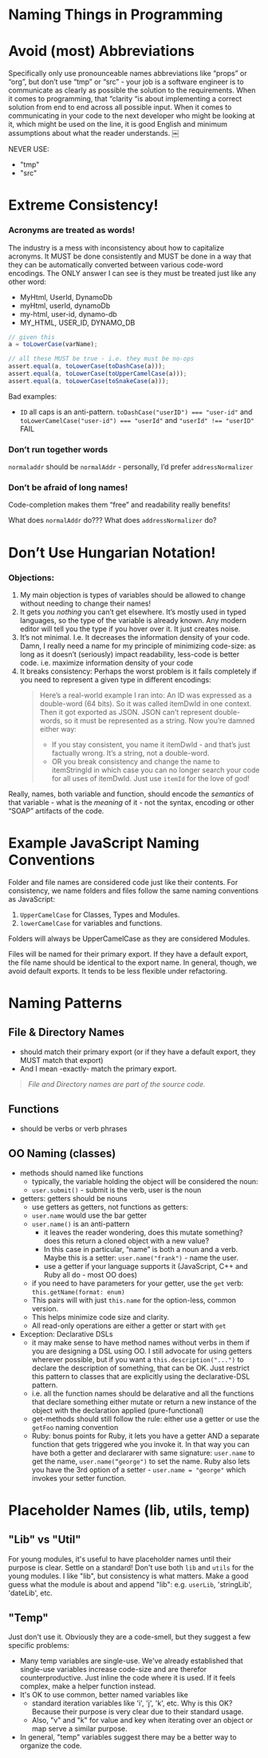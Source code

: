 # Naming Things in Programming

# Avoid (most) Abbreviations

Specifically only use pronounceable names abbreviations like “props” or “org”, but don’t use “tmp” or “src” - your job is a software engineer is to communicate as clearly as possible the solution to the requirements. When it comes to programming, that “clarity “is about implementing a correct solution from end to end across all possible input. When it comes to communicating in your code to the next developer who might be looking at it, which might be used on the line, it is good English and minimum assumptions about what the reader understands. ￼

NEVER USE:

- "tmp"
- "src"

# Extreme Consistency!

### Acronyms are treated as words!

The industry is a mess with inconsistency about how to capitalize acronyms. It MUST be done consistently and MUST be done in a way that they can be automatically converted between various code-word encodings. The ONLY answer I can see is they must be treated just like any other word:

- MyHtml, UserId, DynamoDb
- myHtml, userId, dynamoDb
- my-html, user-id, dynamo-db
- MY_HTML, USER_ID, DYNAMO_DB

```javascript
// given this
a = toLowerCase(varName);

// all these MUST be true - i.e. they must be no-ops
assert.equal(a, toLowerCase(toDashCase(a)));
assert.equal(a, toLowerCase(toUpperCamelCase(a)));
assert.equal(a, toLowerCase(toSnakeCase(a)));
```

Bad examples:

- `ID` all caps is an anti-pattern. `toDashCase("userID") === "user-id"` and `toLowerCamelCase("user-id") === "userId"` and `"userId" !== "userID"` FAIL

### Don’t run together words

`normaladdr` should be `normalAddr` - personally, I’d prefer `addressNormalizer`

### Don’t be afraid of long names!

Code-completion makes them “free” and readability really benefits!

What does `normalAddr` do??? What does `addressNormalizer` do?

# Don’t Use Hungarian Notation!

### Objections:

1. My main objection is types of variables should be allowed to change without needing to change their names!
2. It gets you _nothing_ you can’t get elsewhere. It’s mostly used in typed languages, so the type of the variable is already known. Any modern editor will tell you the type if you hover over it. It just creates noise.
3. It’s not minimal. I.e. It decreases the information density of your code. Damn, I really need a name for my principle of minimizing code-size: as long as it doesn’t (seriously) impact readability, less-code is better code. i.e. maximize information density of your code
4. It breaks consistency: Perhaps the worst problem is it fails completely if you need to represent a given type in different encodings:
   > Here’s a real-world example I ran into: An ID was expressed as a double-word (64 bits). So it was called itemDwId in one context. Then it got exported as JSON. JSON can’t represent double-words, so it must be represented as a string. Now you’re damned either way:
   >
   > - If you stay consistent, you name it itemDwId - and that’s just factually wrong. It’s a string, not a double-word.
   > - OR you break consistency and change the name to itemStringId in which case you can no longer search your code for all uses of itemDwId.
   >   Just use `itemId` for the love of god!

Really, names, both variable and function, should encode the _semantics_ of that variable - what is the _meaning_ of it - not the syntax, encoding or other “SOAP” artifacts of the code.

# Example JavaScript Naming Conventions

Folder and file names are considered code just like their contents. For consistency, we name folders and files follow the same naming conventions as JavaScript:

1. `UpperCamelCase` for Classes, Types and Modules.
2. `lowerCamelCase` for variables and functions.

Folders will always be UpperCamelCase as they are considered Modules.

Files will be named for their primary export. If they have a default export, the file name should be identical to the export name. In general, though, we avoid default exports. It tends to be less flexible under refactoring.

# Naming Patterns

## File & Directory Names

- should match their primary export (or if they have a default export, they MUST match that export)
- And I mean -exactly- match the primary export.

> _File and Directory names are part of the source code._

## Functions

- should be verbs or verb phrases

## OO Naming (classes)

- methods should named like functions
  - typically, the variable holding the object will be considered the noun:
  - `user.submit()` - submit is the verb, user is the noun
- getters: getters should be nouns
  - use getters as getters, not functions as getters:
  - `user.name` would use the bar getter
  - `user.name()` is an anti-pattern
    - it leaves the reader wondering, does this mutate something? does this return a cloned object with a new value?
    - In this case in particular, “name” is both a noun and a verb. Maybe this is a setter: `user.name("frank")` - name the user.
    - use a getter if your language supports it (JavaScript, C++ and Ruby all do - most OO does)
  - if you need to have parameters for your getter, use the `get` verb: `this.getName(format: enum)`
  - This pairs will with just `this.name` for the option-less, common version.
  - This helps minimize code size and clarity.
  - All read-only operations are either a getter or start with `get`
- Exception: Declarative DSLs
  - it may make sense to have method names without verbs in them if you are designing a DSL using OO. I still advocate for using getters wherever possible, but if you want a `this.description("...")` to declare the description of something, that can be OK. Just restrict this pattern to classes that are explicitly using the declarative-DSL pattern.
  - i.e. all the function names should be delarative and all the functions that declare something either mutate or return a new instance of the object with the declaration applied (pure-functional)
  - get-methods should still follow the rule: either use a getter or use the `getFoo` naming convention
  - Ruby: bonus points for Ruby, it lets you have a getter AND a separate function that gets triggered whe you invoke it. In that way you can have both a getter and declararer with same signature: `user.name` to get the name, `user.name(“george")` to set the name. Ruby also lets you have the 3rd option of a setter - `user.name = "george"` which invokes your setter function.

# Placeholder Names (lib, utils, temp)

## "Lib" vs "Util"

For young modules, it's useful to have placeholder names until their purpose is clear. Settle on a standard! Don't use both `lib` and `utils` for the young modules. I like "lib", but consistency is what matters. Make a good guess what the module is about and append "lib": e.g. `userLib`, 'stringLib', 'dateLib', etc.

## "Temp"

Just don't use it. Obviously they are a code-smell, but they suggest a few specific problems:

- Many temp variables are single-use. We've already established that single-use variables increase code-size and are therefor counterproductive. Just inline the code where it is used. If it feels complex, make a helper function instead.
- It's OK to use common, better named variables like
  - standard iteration variables like 'i', 'j', 'k', etc. Why is this OK? Because their purpose is very clear due to their standard usage.
  - Also, "v" and "k" for value and key when iterating over an object or map serve a similar purpose.
- In general, "temp" variables suggest there may be a better way to organize the code.
